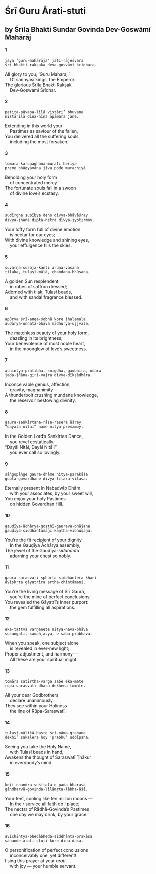 # Śrī Guru Ārati-stuti

## by Śrīla Bhakti Sundar Govinda Dev-Goswāmī Mahārāj

#### 1

    jaya ‘guru-mahārāja’ jati-rājeśvara
    śrī-bhakti-rakṣaka deva-gosvāmī śrīdhara.

All glory to you, ‘Guru Maharaj,’\
&nbsp;&nbsp;&nbsp;&nbsp;Of sannyāsī kings, the Emperor:\
The glorious Śrīla Bhakti Rakṣak\
&nbsp;&nbsp;&nbsp;&nbsp;Dev-Goswami Śrīdhar.

#### 2

    patita-pāvana-līlā vistāri’ bhuvane
    nistārilā dīna-hīna āpāmara jane.

Extending in this world your\
&nbsp;&nbsp;&nbsp;&nbsp;Pastimes as saviour of the fallen,\
You delivered all the suffering souls,\
&nbsp;&nbsp;&nbsp;&nbsp;including the most forsaken.

#### 3

    tomāra karuṇāghana murati heriyā
    preme bhāgyavāna jīva poḍe murachiyā

Beholding your holy form\
&nbsp;&nbsp;&nbsp;&nbsp;of concentrated mercy\
The fortunate souls fall in a swoon\
&nbsp;&nbsp;&nbsp;&nbsp;of divine love’s ecstasy.

#### 4

    sudīrgha supībya deho divya-bhāvāśray
    divya-jñāna dīpta-netra divya-jyotirmoy.

Your lofty form full of divine emotion\
&nbsp;&nbsp;&nbsp;&nbsp;is nectar for our eyes;\
With divine knowledge and shining eyes,\
&nbsp;&nbsp;&nbsp;&nbsp;your effulgence fills the skies.

#### 5

    suvarṇa-sūraja-kānti aruṇa-vasana
    tilaka, tulasī-mālā, chandana-bhūṣaṇa.

A golden Sun resplendent,\
&nbsp;&nbsp;&nbsp;&nbsp;in robes of saffron dressed;\
Adorned with tilak, Tulasī beads,\
&nbsp;&nbsp;&nbsp;&nbsp;and with sandal fragrance blessed.

#### 6

    apūrva śrī-aṅga-śobhā kore jhalamala
    audārya-unnata-bhāva mādhurya-ujjvala.

The matchless beauty of your holy form,\
&nbsp;&nbsp;&nbsp;&nbsp;dazzling in its brightness;\
Your benevolence of most noble heart,\
&nbsp;&nbsp;&nbsp;&nbsp;in the moonglow of love’s sweetness.

#### 7

    achintya-pratibhā, snigdha, gambhīra, udāra
    jaḍa-jñāna-giri-vajra divya-dīkṣādhāra.

Inconceivable genius, affection,\
&nbsp;&nbsp;&nbsp;&nbsp;gravity, magnanimity —\
A thunderbolt crushing mundane knowledge,\
&nbsp;&nbsp;&nbsp;&nbsp;the reservoir bestowing divinity.

#### 8

    gaura-saṅkīrtana-rāsa-rasera āśray
    “dayāla nitāi” nāme nitya premamoy.

In the Golden Lord’s Saṅkīrtan Dance,\
&nbsp;&nbsp;&nbsp;&nbsp;you revel ecstatically;\
“Dayāl Nitāi, Dayāl Nitāi!”\
&nbsp;&nbsp;&nbsp;&nbsp;you ever call so lovingly.

#### 9

    sāṅgopāṅge gaura-dhāme nitya-parakāśa
    gupta-govardhane divya-līlāra-vilāsa.

Eternally present in Nabadwīp Dhām\
&nbsp;&nbsp;&nbsp;&nbsp;with your associates, by your sweet will,\
You enjoy your holy Pastimes\
&nbsp;&nbsp;&nbsp;&nbsp;on hidden Govardhan Hill.

#### 10

    gauḍīya-āchārya-goṣṭhī-gaurava-bhājana
    gauḍīya-siddhāntamaṇi kaṇṭha-vibhuṣaṇa.

You’re the fit recipient of your dignity\
&nbsp;&nbsp;&nbsp;&nbsp;In the Gauḍīya Āchārya assembly,\
The jewel of the Gauḍīya-*siddhānta*\
&nbsp;&nbsp;&nbsp;&nbsp;adorning your chest so nobly.

#### 11

    gaura-sarasvatī-sphūrta siddhāntera khani
    āviṣkṛta gāyatrīra artha-chintāmaṇi.

You’re the living message of Śrī Gaura,\
&nbsp;&nbsp;&nbsp;&nbsp;you’re the mine of perfect conclusions;\
You revealed the Gāyatrī’s inner purport:\
&nbsp;&nbsp;&nbsp;&nbsp;the gem fulfilling all aspirations.

#### 12

    eka-tattva varṇanete nitya-nava-bhāva
    susaṅgati, sāmañjasya, e saba prabhāva.

When you speak, one subject alone\
&nbsp;&nbsp;&nbsp;&nbsp;is revealed in ever-new light;\
Proper adjustment, and harmony —\
&nbsp;&nbsp;&nbsp;&nbsp;All these are your spiritual might.

#### 13

    tomāra satīrtha-varga sabe eka-mate
    rūpa-sarasvatī-dhārā dekhena tomāte.

All your dear Godbrothers\
&nbsp;&nbsp;&nbsp;&nbsp;declare unanimously\
They see within your Holiness\
&nbsp;&nbsp;&nbsp;&nbsp;the line of Rūpa-Saraswatī.

#### 14

    tulasī-mālikā-haste śrī-nāma-grahaṇa
    dekhi’ sakalera hoy ‘prabhu’ uddīpana.

Seeing you take the Holy Name,\
&nbsp;&nbsp;&nbsp;&nbsp;with Tulasī beads in hand,\
Awakens the thought of Saraswatī Ṭhākur\
&nbsp;&nbsp;&nbsp;&nbsp;in everybody’s mind.

#### 15

    koṭī-chandra-suśītala o pada bharasā
    gāndharvā-govinda-līlāmṛta-lābha-āśā.

Your feet, cooling like ten million moons —\
&nbsp;&nbsp;&nbsp;&nbsp;In their service all faith do I place;\
The nectar of Rādhā-Govinda’s Pastimes\
&nbsp;&nbsp;&nbsp;&nbsp;one day we may drink, by your grace.

#### 16

    avichintya-bhedābheda-siddhānta-prakāśa
    sānande ārati stuti kore dīna-dāsa.

O personification of perfect conclusions\
&nbsp;&nbsp;&nbsp;&nbsp;inconceivably one, yet different!\
I sing this prayer at your *ārati*,\
&nbsp;&nbsp;&nbsp;&nbsp;with joy — your humble servant.

